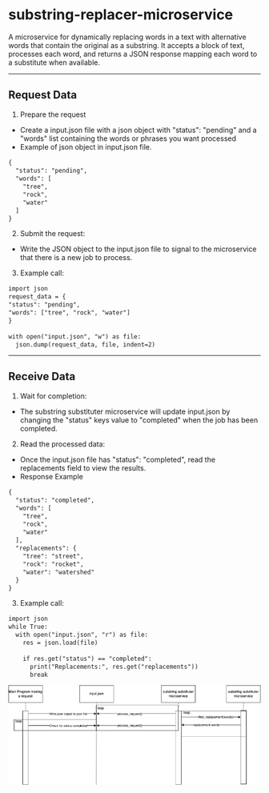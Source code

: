 # substring-replacer-microservice
A microservice for dynamically replacing words in a text with alternative words that contain the original as a substring. It accepts a block of text, processes each word, and returns a JSON response mapping each word to a substitute when available.

___
## Request Data
1. Prepare the request
  - Create a input.json file with a json object with "status": "pending" and a "words" list containing the words or phrases you want processed
  - Example of json object in input.json file.
  ```
  {
    "status": "pending",
    "words": [
      "tree",
      "rock",
      "water"
    ]
  }
  ```
2. Submit the request:
- Write the JSON object to the input.json file to signal to the microservice that there is a new job to process.
3. Example call:
```
import json
request_data = {
"status": "pending",
"words": ["tree", "rock", "water"]
}

with open("input.json", "w") as file:
  json.dump(request_data, file, indent=2)
```

___
## Receive Data
1. Wait for completion:
- The substring substituter microservice will update input.json by changing the "status" keys value to "completed" when the job has been completed.
2. Read the processed data:
- Once the input.json file has "status": "completed", read the replacements field to view the results.
- Response Example
```
{
  "status": "completed",
  "words": [
    "tree",
    "rock",
    "water"
  ],
  "replacements": {
    "tree": "street",
    "rock": "rocket",
    "water": "watershed"
  }
}
```
3. Example call:
```
import json
while True:
  with open("input.json", "r") as file:
    res = json.load(file)

    if res.get("status") == "completed":
      print("Replacements:", res.get("replacements"))
      break
```

![UML Diagram](./s2.6-assgn8-microA.drawio.png)
